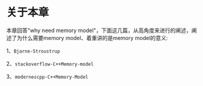 # 关于本章

本章回答"why need memory model"，下面这几篇，从高角度来进行的阐述，阐述了为什么需要memory model、着重讲的是memory model的意义:

1、`Bjarne-Stroustrup`

2、`stackoverflow-C++Memory-model`

3、`modernescpp-C++Memory-Model`

